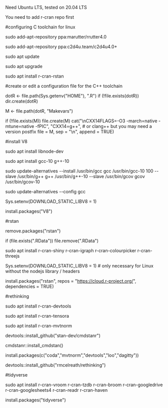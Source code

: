 Need Ubuntu LTS, tested on 20.04 LTS

You need to add r-cran repo first

#configuring C toolchain for linux

sudo add-apt-repository ppa:marutter/rrutter4.0

sudo add-apt-repository ppa:c2d4u.team/c2d4u4.0+

sudo apt update

sudo apt upgrade

sudo apt install r-cran-rstan

#create or edit a configuration file for the C++ toolchain

dotR <- file.path(Sys.getenv("HOME"), ".R")
if (!file.exists(dotR)) dir.create(dotR)

M <- file.path(dotR, "Makevars")

if (!file.exists(M)) file.create(M)
cat("\nCXX14FLAGS=-O3 -march=native -mtune=native -fPIC",
    "CXX14=g++", # or clang++ but you may need a version postfix
    file = M, sep = "\n", append = TRUE)

#install V8

sudo apt install libnode-dev

sudo apt install gcc-10 g++-10

sudo update-alternatives --install /usr/bin/gcc gcc /usr/bin/gcc-10 100 --slave /usr/bin/g++ g++ /usr/bin/g++-10 --slave /usr/bin/gcov gcov /usr/bin/gcov-10

sudo update-alternatives --config gcc

Sys.setenv(DOWNLOAD_STATIC_LIBV8 = 1)

install.packages("V8")

#rstan

remove.packages("rstan")

if (file.exists(".RData")) file.remove(".RData")

sudo apt install r-cran-shiny r-cran-igraph r-cran-colourpicker r-cran-threejs
 
Sys.setenv(DOWNLOAD_STATIC_LIBV8 = 1) # only necessary for Linux without the nodejs library / headers

install.packages("rstan", repos = "https://cloud.r-project.org/", dependencies = TRUE)

#rethinking 

sudo apt install r-cran-devtools

sudo apt install r-cran-tensora

sudo apt install r-cran-mvtnorm

devtools::install_github("stan-dev/cmdstanr")

cmdstanr::install_cmdstan()

install.packages(c("coda","mvtnorm","devtools","loo","dagitty"))

devtools::install_github("rmcelreath/rethinking")

#tidyverse

sudo apt install r-cran-vroom r-cran-tzdb r-cran-broom r-cran-googledrive r-cran-googlesheets4  r-cran-readr r-cran-haven

install.packages("tidyverse")
